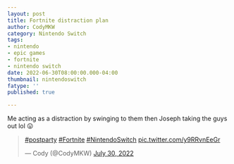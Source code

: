 ```yaml
---
layout: post
title: Fortnite distraction plan
author: CodyMKW
category: Nintendo Switch
tags:
- nintendo
- epic games
- fortnite
- nintendo switch
date: 2022-06-30T08:00:00.000-04:00
thumbnail: nintendoswitch
fatype: ''
published: true

---
```

Me acting as a distraction by swinging to them then Joseph taking the guys out lol 😛


<div>
<blockquote class="twitter-tweet" data-dnt="true" data-theme="dark"><p lang="qme" dir="ltr"><a href="https://twitter.com/hashtag/postparty?src=hash&ref_src=twsrc%5Etfw">#postparty</a> <a href="https://twitter.com/hashtag/Fortnite?src=hash&ref_src=twsrc%5Etfw">#Fortnite</a> <a href="https://twitter.com/hashtag/NintendoSwitch?src=hash&ref_src=twsrc%5Etfw">#NintendoSwitch</a> <a href="https://t.co/y9RRvnEeGr">pic.twitter.com/y9RRvnEeGr</a></p>— Cody (@CodyMKW) <a href="https://twitter.com/CodyMKW/status/1553339929366855682?ref_src=twsrc%5Etfw">July 30, 2022</a></blockquote> <script async src="https://platform.twitter.com/widgets.js" charset="utf-8"></script>
</div>